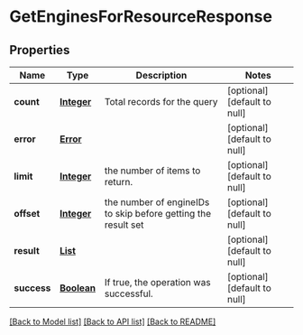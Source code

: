# GetEnginesForResourceResponse
## Properties

Name | Type | Description | Notes
------------ | ------------- | ------------- | -------------
**count** | [**Integer**](integer.md) | Total records for the query | [optional] [default to null]
**error** | [**Error**](Error.md) |  | [optional] [default to null]
**limit** | [**Integer**](integer.md) | the number of items to return. | [optional] [default to null]
**offset** | [**Integer**](integer.md) | the number of engineIDs to skip before getting the result set | [optional] [default to null]
**result** | [**List**](UUID.md) |  | [optional] [default to null]
**success** | [**Boolean**](boolean.md) | If true, the operation was successful. | [optional] [default to null]

[[Back to Model list]](../README.md#documentation-for-models) [[Back to API list]](../README.md#documentation-for-api-endpoints) [[Back to README]](../README.md)

